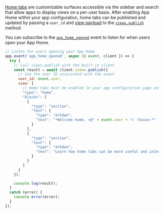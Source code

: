 <a href="https://api.slack.com/surfaces/tabs/using">Home tabs</a> are customizable surfaces accessible via the sidebar and search that allow apps to display views on a per-user basis. After enabling App Home within your app configuration, home tabs can be published and updated by passing a `user_id` and <a href="https://api.slack.com/reference/block-kit/views">view payload</a> to the <a href="https://api.slack.com/methods/views.publish">`views.publish`</a> method.

You can subscribe to the <a href="https://api.slack.com/events/app_home_opened">`app_home_opened`</a> event to listen for when users open your App Home.

```javascript
// Listen for users opening your App Home
app.event('app_home_opened', async ({ event, client }) => {
  try {
    // Call views.publish with the built-in client
    const result = await client.views.publish({
      // Use the user ID associated with the event
      user_id: event.user,
      view: {
        // Home tabs must be enabled in your app configuration page under "App Home"
        "type": "home",
        "blocks": [
          {
            "type": "section",
            "text": {
              "type": "mrkdwn",
              "text": "*Welcome home, <@" + event.user + "> :house:*"
            }
          },
          {
            "type": "section",
            "text": {
              "type": "mrkdwn",
              "text": "Learn how home tabs can be more useful and interactive <https://api.slack.com/surfaces/tabs/using|*in the documentation*>."
            }
          }
        ]
      }
    });

    console.log(result);
  }
  catch (error) {
    console.error(error);
  }
});
```
